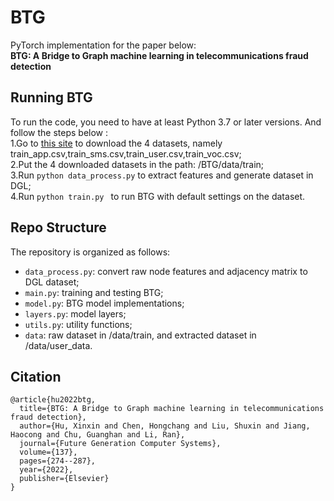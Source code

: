 BTG
====

PyTorch implementation for the paper below:  
**BTG: A Bridge to Graph machine learning in telecommunications fraud detection**



## Running BTG
To run the code, you need to have at least Python 3.7 or later versions. And follow the steps below :  
1.Go to [this site](https://aistudio.baidu.com/aistudio/datasetdetail/40690) to download the 4 datasets, namely train_app.csv,train_sms.csv,train_user.csv,train_voc.csv;  
2.Put the 4 downloaded datasets in the path: /BTG/data/train;  
3.Run `python data_process.py` to extract features and generate dataset in DGL;  
4.Run `python train.py ` to run BTG with default settings on the dataset.  

## Repo Structure
The repository is organized as follows:
- `data_process.py`: convert raw node features and adjacency matrix to DGL dataset;
- `main.py`:  training and testing BTG;
- `model.py`: BTG model implementations;
- `layers.py`: model layers;
- `utils.py`: utility functions;  
- `data`: raw dataset in /data/train, and extracted dataset in /data/user_data.  
 
## Citation

```
@article{hu2022btg,
  title={BTG: A Bridge to Graph machine learning in telecommunications fraud detection},
  author={Hu, Xinxin and Chen, Hongchang and Liu, Shuxin and Jiang, Haocong and Chu, Guanghan and Li, Ran},
  journal={Future Generation Computer Systems},
  volume={137},
  pages={274--287},
  year={2022},
  publisher={Elsevier}
}
```